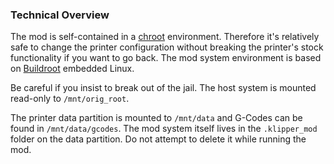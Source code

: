 

### Technical Overview

The mod is self-contained in a [chroot](https://en.wikipedia.org/wiki/Chroot) environment. Therefore it's relatively safe to change the printer configuration without breaking the printer's stock functionality if you want to go back. The mod system environment is based on [Buildroot](https://buildroot.org/) embedded Linux.

Be careful if you insist to break out of the jail. The host system is mounted read-only to `/mnt/orig_root`.

The printer data partition is mounted to `/mnt/data` and G-Codes can be found in `/mnt/data/gcodes`. The mod system itself lives in the `.klipper_mod` folder on the data partition. Do not attempt to delete it while running the mod.